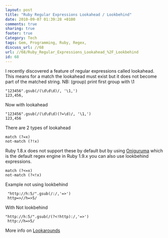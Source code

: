 ```yaml
---
layout: post
title: "Ruby Regular Expressions Lookahead / Lookbehind"
date: 2010-09-07 01:39:28 +0100 
comments: true
sharing: true
footer: true
Category: Tech
tags: Gem, Programming, Ruby, Regex,
discuss_url: //68
url: //68/Ruby_Regular_Expressions_Lookahead_%2F_Lookbehind
id: 68
---
```

I recently discovered a feature of regular expressions called lookahead. This means for a match the lookahead must exist but it does not become part of the matched string.
NB: (group) print first group with \1

    "123456".gsub(/(\d\d\d)/, '\1,')
    123,456,

Now with lookahead

    "123456".gsub(/(\d\d\d)(?=\d)/, '\1,')
    123,456

There are 2 types of lookahead

    match (?=x)
    not-match (?!x)

Ruby 1.8.x does not support these by default but by using [Oniguruma][] which is the default regex engine in Ruby 1.9.x you can also use lookbehind expressions.
 
    match (?<=x)
    not-match (?<!x)

Example not using lookbehind

     "http://h:5/".gsub(/:/,'=>')
     http=>//h=>5/

With Not lookbehind

    "http://h:5/".gsub(/(?<!http):/,'=>')
     http://h=>5/

More info on [Lookarounds][]

[Lookarounds]: http://www.regular-expressions.info/lookaround.html
[Oniguruma]: http://oniguruma.rubyforge.org/
